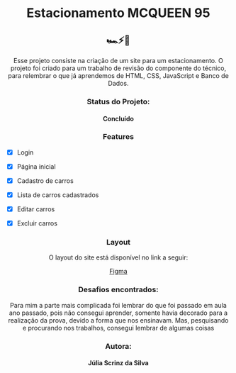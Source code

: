 <h1 align="center">Estacionamento MCQUEEN 95</h1>
<h2 align="center"> 🏎⚡🏁</h2>
<p align="center">Esse projeto consiste na criação de um site para um estacionamento. O projeto foi criado para um trabalho de revisão do componente do técnico, para relembrar o que já aprendemos de HTML, CSS, JavaScript e Banco de Dados.</p>
<h3 align="center">Status do Projeto:</h3>
<h4 align="center">Concluído</h4>
<h3 align="center">Features</h3>

- [x] Login
- [x] Página inicial
- [x] Cadastro de carros
- [x] Lista de carros cadastrados
- [x] Editar carros
- [x] Excluir carros


<h3 align="center">Layout</h3>
<p align="center">O layout do site está disponível no link a seguir:</p>
<a href="https://www.figma.com/design/P0j4a7jXvk1ADZagvnr8ml/Estacionamento?node-id=0-1&p=f&t=3Z0ZPVHVsBsPm4lg-0"><p align="center">Figma</p></a>

<h3 align="center">Desafios encontrados:</h3>
<p align="center"> Para mim a parte mais complicada foi lembrar do que foi passado em aula ano passado, pois não consegui aprender, somente havia decorado para a realização da prova, devido a forma que nos ensinavam. Mas, pesquisando e procurando nos trabalhos, consegui lembrar de algumas coisas </p>


<h3 align="center">Autora:</h3>
<h4 align="center">Júlia Scrinz da Silva </h4>
